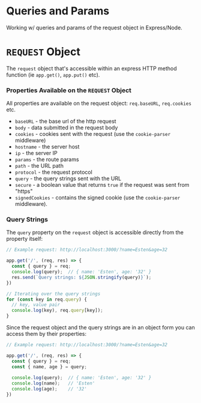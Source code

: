 # Queries and Params
Working w/ queries and params of the request object in Express/Node.

# ```REQUEST``` Object
The ```request``` object that's accessible within an express HTTP method function (ie ```app.get()```, ```app.put()``` etc).

### Properties Available on the ```REQUEST``` Object
All properties are available on the request object: ```req.baseURL```, ```req.cookies``` etc.

- ```baseURL``` - the base url of the http request
- ```body``` - data submitted in the request body
- ```cookies``` - cookies sent with the request (use the ```cookie-parser``` middleware)
- ```hostname``` - the server host
- ```ip``` - the server IP
- ```params``` - the route params
- ```path``` - the URL path
- ```protocol``` - the request protocol
- ```query``` - the query strings sent with the URL
- ```secure``` - a boolean value that returns ```true``` if the request was sent from "https"
- ```signedCookies``` - contains the signed cookie (use the ```cookie-parser``` middleware).


### Query Strings
The ```query``` property on the ```request``` object is accessible directly from the property itself:
```javascript
// Example request: http://localhost:3000/?name=Esten&age=32

app.get('/', (req, res) => {
  const { query } = req;
  console.log(query);  // { name: 'Esten', age: '32' }
  res.send(`Query strings: ${JSON.stringify(query)}`);
})

// Iterating over the query strings
for (const key in req.query) {
  // key, value pair
  console.log(key), req.query[key]);
}

```
Since the request object and the query strings are in an object form you can access them by their properties:
```javascript
// Example request: http://localhost:3000/?name=Esten&age=32

app.get('/', (req, res) => {
  const { query } = req;
  const { name, age } = query;
  
  console.log(query);  // { name: 'Esten', age: '32' }
  console.log(name);   // 'Esten'
  console.log(age);    // '32'
})

```
